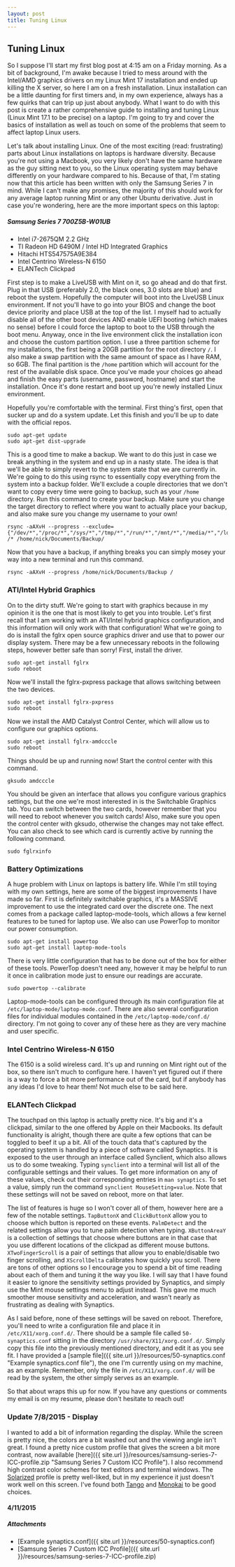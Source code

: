 ```yaml
---
layout: post
title: Tuning Linux
---
```


Tuning Linux
------------

So I suppose I'll start my first blog post at 4:15 am on a Friday morning. As a bit of background, I'm awake because I tried to mess around with the Intel/AMD graphics drivers on my Linux Mint 17 installation and ended up killing the X server, so here I am on a fresh installation. Linux installation can be a little daunting for first timers and, in my own experience, always has a few quirks that can trip up just about anybody. What I want to do with this post is create a rather comprehensive guide to installing and tuning Linux (Linux Mint 17.1 to be precise) on a laptop. I'm going to try and cover the basics of installation as well as touch on some of the problems that seem to affect laptop Linux users.

Let's talk about installing Linux. One of the most exciting (read: frustrating) parts about Linux installations on laptops is hardware diversity. Because you're not using a Macbook, you very likely don't have the same hardware as the guy sitting next to you, so the Linux operating system may behave differently on your hardware compared to his. Because of that, I'm stating now that this article has been written with only the Samsung Series 7 in mind. While I can't make any promises, the majority of this should work for any average laptop running Mint or any other Ubuntu derivative. Just in case you're wondering, here are the more important specs on this laptop:

##### Samsung Series 7 700Z5B-W01UB
*   Intel i7-2675QM 2.2 GHz
*   TI Radeon HD 6490M / Intel HD Integrated Graphics
*   Hitachi HTS547575A9E384
*   Intel Centrino Wireless-N 6150
*   ELANTech Clickpad

First step is to make a LiveUSB with Mint on it, so go ahead and do that first. Plug in that USB (preferably 2.0, the black ones, 3.0 slots are blue) and reboot the system. Hopefully the computer will boot into the LiveUSB Linux environment. If not you'll have to go into your BIOS and change the boot device priority and place USB at the top of the list. I myself had to actually disable all of the other boot devices AND enable UEFI booting (which makes no sense) before I could force the laptop to boot to the USB through the boot menu. Anyway, once in the live environment click the installation icon and choose the custom partition option. I use a three partition scheme for my installations, the first being a 20GB partition for the root directory `/`. I also make a swap partition with the same amount of space as I have RAM, so 6GB. The final partition is the `/home` partition which will account for the rest of the available disk space. Once you've made your choices go ahead and finish the easy parts (username, password, hostname) and start the installation. Once it's done restart and boot up you're newly installed Linux environment.

Hopefully you're comfortable with the terminal. First thing's first, open that sucker up and do a system update. Let this finish and you'll be up to date with the official repos.

    sudo apt-get update
    sudo apt-get dist-upgrade

This is a good time to make a backup. We want to do this just in case we break anything in the system and end up in a nasty state. The idea is that we'll be able to simply revert to the system state that we are currently in. We're going to do this using rsync to essentially copy everything from the system into a backup folder. We'll exclude a couple directories that we don't want to copy every time were going to backup, such as your `/home` directory. Run this command to create your backup. Make sure you change the target directory to reflect where you want to actually place your backup, and also make sure you change my username to your own!

    rsync -aAXvH --progress --exclude={"/dev/*","/proc/*","/sys/*","/tmp/*","/run/*","/mnt/*","/media/*","/lost+found","/home"} /* /home/nick/Documents/Backup/

Now that you have a backup, if anything breaks you can simply mosey your way into a new terminal and run this command.

    rsync -aAXvH --progress /home/nick/Documents/Backup /

### ATI/Intel Hybrid Graphics
On to the dirty stuff. We're going to start with graphics because in my opinion it is the one that is most likely to get you into trouble. Let's first recall that I am working with an ATI/Intel hybrid graphics configuration, and this information will only work with that configuration! What we're going to do is install the fglrx open source graphics driver and use that to power our display system. There may be a few unnecessary reboots in the following steps, however better safe than sorry! First, install the driver.

    sudo apt-get install fglrx
    sudo reboot

Now we'll install the fglrx-pxpress package that allows switching between the two devices.

    sudo apt-get install fglrx-pxpress
    sudo reboot

Now we install the AMD Catalyst Control Center, which will allow us to configure our graphics options.

    sudo apt-get install fglrx-amdcccle
    sudo reboot

Things should be up and running now! Start the control center with this command.

    gksudo amdcccle

You should be given an interface that allows you configure various graphics settings, but the one we're most interested in is the Switchable Graphics tab. You can switch between the two cards, however remember that you will need to reboot whenever you switch cards! Also, make sure you open the control center with gksudo, otherwise the changes may not take effect. You can also check to see which card is currently active by running the following command.

    sudo fglrxinfo

### Battery Optimizations
A huge problem with Linux on laptops is battery life. While I'm still toying with my own settings, here are some of the biggest improvements I have made so far. First is definitely switchable graphics, it's a MASSIVE improvement to use the integrated card over the discrete one. The next comes from a package called laptop-mode-tools, which allows a few kernel features to be tuned for laptop use. We also can use PowerTop to monitor our power consumption.

    sudo apt-get install powertop
    sudo apt-get install laptop-mode-tools

There is very little configuration that has to be done out of the box for either of these tools. PowerTop doesn't need any, however it may be helpful to run it once in calibration mode just to ensure our readings are accurate.

    sudo powertop --calibrate

Laptop-mode-tools can be configured through its main configuration file at `/etc/laptop-mode/laptop-mode.conf`. There are also several configuration files for individual modules contained in the `/etc/laptop-mode/conf.d/` directory. I'm not going to cover any of these here as they are very machine and user specific.

### Intel Centrino Wireless-N 6150
The 6150 is a solid wireless card. It's up and running on Mint right out of the box, so there isn't much to configure here. I haven't yet figured out if there is a way to force a bit more performance out of the card, but if anybody has any ideas I'd love to hear them! Not much else to be said here.

### ELANTech Clickpad

The touchpad on this laptop is actually pretty nice. It's big and it's a clickpad, similar to the one offered by Apple on their Macbooks. Its default functionality is alright, though there are quite a few options that can be toggled to beef it up a bit. All of the touch data that's captured by the operating system is handled by a piece of software called Synaptics. It is exposed to the user through an interface called Synclient, which also allows us to do some tweaking. Typing `synclient` into a terminal will list all of the configurable settings and their values. To get more information on any of these values, check out their corresponding entries in `man synaptics`. To set a value, simply run the command `synclient MouseSetting=value`. Note that these settings will not be saved on reboot, more on that later.

The list of features is huge so I won't cover all of them, however here are a few of the notable settings. `TapButtonX` and `ClickButtonX` allow you to choose which button is reported on these events. `PalmDetect` and the related settings allow you to tune palm detection when typing. `XButtonAreaY` is a collection of settings that choose where buttons are in that case that you use different locations of the clickpad as different mouse buttons. `XTwoFingerScroll` is a pair of settings that allow you to enable/disable two finger scrolling, and `XScrollDelta` calibrates how quickly you scroll. There are tons of other options so I encourage you to spend a bit of time reading about each of them and tuning it the way you like. I will say that I have found it easier to ignore the sensitivity settings provided by Synaptics, and simply use the Mint mouse settings menu to adjust instead. This gave me much smoother mouse sensitivity and acceleration, and wasn't nearly as frustrating as dealing with Synaptics.

As I said before, none of these settings will be saved on reboot. Therefore, you'll need to write a configuration file and place it in `/etc/X11/xorg.conf.d/`. There should be a sample file called `50-synaptics.conf` sitting in the directory `/usr/share/X11/xorg.conf.d/`. Simply copy this file into the previously mentioned directory, and edit it as you see fit. I have provided a [sample file]({{ site.url }}/resources/50-synaptics.conf "Example synaptics.conf file"), the one I'm currently using on my machine, as an example. Remember, only the file in `/etc/X11/xorg.conf.d/` will be read by the system, the other simply serves as an example.

So that about wraps this up for now. If you have any questions or comments my email is on my resume, please don't hesitate to reach out!

### Update 7/8/2015 - Display

I wanted to add a bit of information regarding the display. While the screen is pretty nice, the colors are a bit washed out and the viewing angle isn't great. I found a pretty nice custom profile that gives the screen a bit more contrast, now available [here]({{ site.url }}/resources/samsung-series-7-ICC-profile.zip "Samsung Series 7 Custom ICC Profile"). I also recommend high contrast color schemes for text editors and terminal windows. The [Solarized](http://ethanschoonover.com/solarized) profile is pretty well-liked, but in my experience it just doesn't work well on this screen. I've found both [Tango](http://tango.freedesktop.org/Tango_Icon_Theme_Guidelines) and [Monokai](https://terminal.sexy/#Jygi-PjyJygi-SZypuIu9L91ZtnvroH_oe_k-PjydXFe-SZypuIu9L91ZtnvroH_oe_k-fj1) to be good choices.

#### 4/11/2015

##### Attachments
*   [Example synaptics.conf]({{ site.url }}/resources/50-synaptics.conf)
*   [Samsung Series 7 Custom ICC Profile]({{ site.url }}/resources/samsung-series-7-ICC-profile.zip)